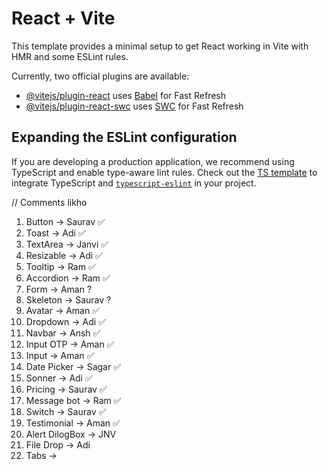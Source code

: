# React + Vite

This template provides a minimal setup to get React working in Vite with HMR and some ESLint rules.

Currently, two official plugins are available:

- [@vitejs/plugin-react](https://github.com/vitejs/vite-plugin-react/blob/main/packages/plugin-react/README.md) uses [Babel](https://babeljs.io/) for Fast Refresh
- [@vitejs/plugin-react-swc](https://github.com/vitejs/vite-plugin-react-swc) uses [SWC](https://swc.rs/) for Fast Refresh

## Expanding the ESLint configuration

If you are developing a production application, we recommend using TypeScript and enable type-aware lint rules. Check out the [TS template](https://github.com/vitejs/vite/tree/main/packages/create-vite/template-react-ts) to integrate TypeScript and [`typescript-eslint`](https://typescript-eslint.io) in your project.


// Comments likho

1.  Button      -> Saurav   ✅
2.  Toast       -> Adi      ✅
3.  TextArea    -> Janvi    ✅
4.  Resizable   -> Adi      ✅
5.  Tooltip     -> Ram      ✅
6.  Accordion   -> Ram      ✅
7.  Form        -> Aman     ?  
8.  Skeleton    -> Saurav   ?
9.  Avatar      -> Aman     ✅
10. Dropdown    -> Adi      ✅
11. Navbar      -> Ansh     ✅
12. Input OTP   -> Aman     ✅
13. Input       -> Aman     ✅
14. Date Picker -> Sagar    ✅
15. Sonner      -> Adi      ✅
16. Pricing     -> Saurav   ✅
17. Message bot -> Ram      ✅
18. Switch      -> Saurav   ✅
19. Testimonial -> Aman     ✅
20. Alert DilogBox -> JNV   
21. File Drop   -> Adi
22. Tabs        -> 
 